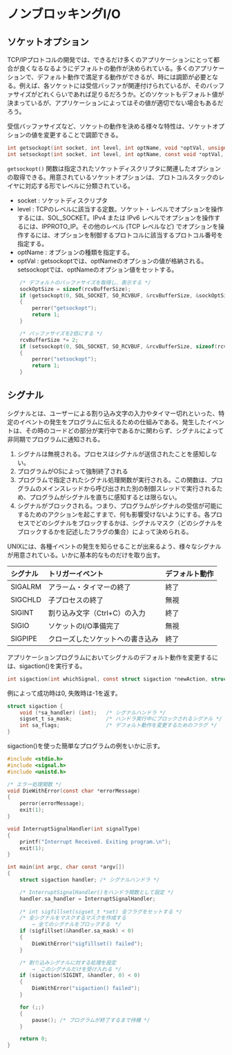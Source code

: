 # ノンブロッキングI/O

## ソケットオプション

TCP/IPプロトコルの開発では、できるだけ多くのアプリケーションにとって都合が良くなるなるようにデフォルトの動作が決められている。多くのアプリケーションで、デフォルト動作で満足する動作ができるが、時には調節が必要となる。例えば、各ソケットには受信バッファが関連付けられているが、そのバッファサイズがどれくらいであれば足りるだろうか。どのソケットもデフォルト値が決まっているが、アプリケーションによってはその値が適切でない場合もあるだろう。

受信バッファサイズなど、ソケットの動作を決める様々な特性は、ソケットオプションの値を変更することで調節できる。

```c
int getsockopt(int socket, int level, int optName, void *optVal, unsigned int *optLen);
int setsockopt(int socket, int level, int optName, const void *optVal, unsigned int optLen);
```

`getsockopt()` 関数は指定されたソケットディスクリプタに関連したオプションの取得できる。用意されているソケットオプションは、プロトコルスタックのレイヤに対応する形でレベルに分類されている。

- socket : ソケットディスクリプタ
- level : TCPのレベルに該当する定数。ソケット・レベルでオプションを操作するには、SOL_SOCKET。IPv4 または IPv6 レベルでオプションを操作するには、IPPROTO_IP。その他のレベル (TCP レベルなど) でオプションを操作するには、オプションを制御するプロトコルに該当するプロトコル番号を指定する。
- optName : オプションの種類を指定する。
- optVal : getsockoptでは、optNameのオプションの値が格納される。setsockoptでは、optNameのオプション値をセットする。

```c
    /* デフォルトのバッファサイズを取得し、表示する */
    sockOptSize = sizeof(rcvBufferSize);
    if (getsockopt(0, SOL_SOCKET, SO_RCVBUF, &rcvBufferSize, &sockOptSize) < 0)
    {
        perror("getsockopt");
        return 1;
    }

    /* バッファサイズを2倍にする */
    rcvBufferSize *= 2;
    if (setsockopt(0, SOL_SOCKET, SO_RCVBUF, &rcvBufferSize, sizeof(rcvBufferSize)) < 0)
    {
        perror("setsockopt");
        return 1;
    }
```

## シグナル

シグナルとは、ユーザーによる割り込み文字の入力やタイマー切れといった、特定のイベントの発生をプログラムに伝えるための仕組みである。発生したイベントは、その時のコードどの部分が実行中であるかに関わらず、シグナルによって非同期でプログラムに通知される。

1. シグナルは無視される。プロセスはシグナルが送信されたことを感知しない。
2. プログラムがOSによって強制終了される
3. プログラムで指定されたシグナル処理関数が実行される。この関数は、プログラムのメインスレッドから呼び出された別の制御スレッドで実行されるため、プログラムがシグナルを直ちに感知するとは限らない。
4. シグナルがブロックされる。つまり、プログラムがシグナルの受信が可能にするためのアクションを起こすまで、何も影響受けないようにする。各プロセスでどのシグナルをブロックするかは、シグナルマスク（どのシグナルをブロックするかを記述したフラグの集合）によって決められる。

UNIXには、各種イベントの発生を知らせることが出来るよう、様々なシグナルが用意されている。いかに基本的なものだけを取り出す。

| シグナル | トリガーイベント                 | デフォルト動作 |
| :------- | :------------------------------- | :------------- |
| SIGALRM  | アラーム・タイマーの終了         | 終了           |
| SIGCHLD  | 子プロセスの終了                 | 無視           |
| SIGINT   | 割り込み文字（Ctrl+C）の入力     | 終了           |
| SIGIO    | ソケットのI/O準備完了            | 無視           |
| SIGPIPE  | クローズしたソケットへの書き込み | 終了           |

アプリケーションプログラムにおいてシグナルのデフォルト動作を変更するには、sigaction()を実行する。

```c
int sigaction(int whichSignal, const struct sigaction *newAction, struct sigaction *oldAction);
```

例によって成功時は0, 失敗時は-1を返す。

```c
struct sigaction {
    void (*sa_handler) (int);   /* シグナルハンドラ */
    sigset_t sa_mask;           /* ハンドラ実行中にブロックされるシグナル */
    int sa_flags;               /* デフォルト動作を変更するためのフラグ */
}
```

sigaction()を使った簡単なプログラムの例をいかに示す。

```c
#include <stdio.h>
#include <signal.h>
#include <unistd.h>

/* エラー処理関数 */
void DieWithError(const char *errorMessage)
{
    perror(errorMessage);
    exit(1);
}

void InterruptSignalHandler(int signalType)
{
    printf("Interrupt Received. Exiting program.\n");
    exit(1);
}

int main(int argc, char const *argv[])
{
    struct sigaction handler; /* シグナルハンドラ */

    /* InterruptSignalHandler()をハンドラ関数として設定 */
    handler.sa_handler = InterruptSignalHandler;
    
    /* int sigfillset(sigset_t *set) 全フラグをセットする */
    /* 全シグナルをマスクするマスクを作成する 
        → 全てのシグナルをブロックする　*/
    if (sigfillset(&handler.sa_mask) < 0)
    {
        DieWithError("sigfillset() failed");
    }

    /* 割り込みシグナルに対する処理を設定 
        →　このシグナルだけを受け入れる */
    if (sigaction(SIGINT, &handler, 0) < 0)
    {
        DieWithError("sigaction() failed");
    }

    for (;;)
    {
        pause(); /* プログラムが終了するまで待機 */
    }

    return 0;
}
```

